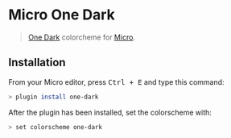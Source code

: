 # Micro One Dark
> [One Dark](https://atom.io/themes/one-dark-ui) colorcheme for [Micro](https://micro-editor.github.io).

## Installation
From your Micro editor, press <kbd>Ctrl + E</kbd> and type this command:

```sh
> plugin install one-dark
```

After the plugin has been installed, set the colorscheme with:

```sh
> set colorscheme one-dark
```
